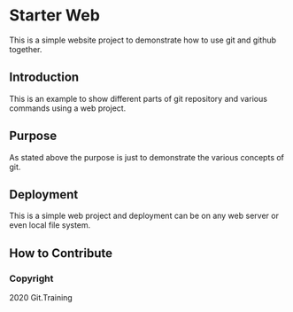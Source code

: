 # Starter Web

This is a simple website project to demonstrate how to use git and github together.

## Introduction

This is an example to show different parts of git repository and various commands using a web project.

## Purpose

As stated above the purpose is just to demonstrate the various concepts of git.

## Deployment

This is a simple web project and deployment can be on any web server or even local file system.

## How to Contribute

### Copyright

2020 Git.Training